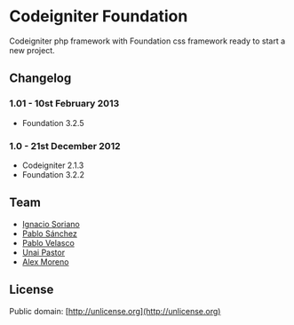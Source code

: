 Codeigniter Foundation
======================

Codeigniter php framework with Foundation css framework ready to start a new project.

## Changelog

### 1.01 - 10st February 2013

- Foundation 3.2.5

### 1.0 - 21st December 2012

- Codeigniter 2.1.3
- Foundation 3.2.2

## Team

* [Ignacio Soriano](http://twitter.com/isocano)
* [Pablo Sánchez](http://twitter.com/loza_24)
* [Pablo Velasco](http://twitter.com/pabloVeZGZ)
* [Unai Pastor](http://twitter.com/Mischievousbyte)
* [Alex Moreno](http://twitter.com/alexmrn)

## License

Public domain: [http://unlicense.org](http://unlicense.org)